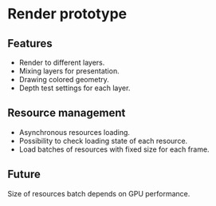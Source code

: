 # Render prototype

## Features
- Render to different layers.
- Mixing layers for presentation.
- Drawing colored geometry.
- Depth test settings for each layer.

## Resource management
- Asynchronous resources loading.
- Possibility to check loading state of each resource.
- Load batches of resources with fixed size for each frame.

## Future
Size of resources batch depends on GPU performance.